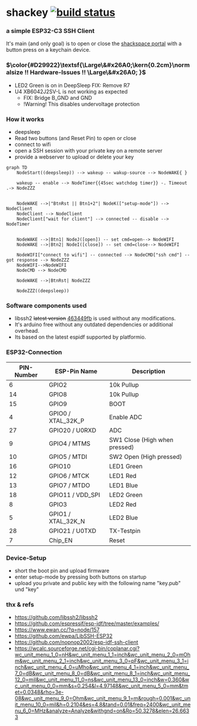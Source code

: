 # shackey [![build status](https://github.com/samularity/shackey/actions/workflows/build.yml/badge.svg)](https://github.com/samularity/shackey/actions/workflows/build.yml)

### a simple ESP32-C3 SSH Client  

It's main (and only goal) is to open or close the [shackspace portal](https://github.com/shackspace/portal300) with a button press on a keychain device. 

### $\color{#D29922}\textsf{\Large\&#x26A0;\kern{0.2cm}\normalsize  !! Hardware-Issues !! \Large\&#x26A0; }$ 

- LED2 Green is on in DeepSleep FIX: Remove R7
- U4 XB6042J2SV-L is not working as expected
    - FIX: Bridge B_GND and GND
    - !Warning! This disables undervoltage protection

### How it works

- deepsleep
- Read two buttons (and Reset Pin) to open or close
- connect to wifi
- open a SSH session with your private key on a remote server
- provide a webserver to upload or delete your key

```mermaid
graph TD
    NodeStart((deepsleep)) --> wakeup -- wakup-source --> NodeWAKE{ } 

    wakeup -- enable --> NodeTimer{{45sec watchdog timer}} -. Timeout .-> NodeZZZ


    NodeWAKE -->|"BtnRst || Btn1+2"| NodeK(["setup-mode"]) -->  NodeClient
    NodeClient --> NodeClient
    NodeClient["wait for client"] --> connected -- disable --> NodeTimer


    NodeWAKE -->|Btn1| NodeJ([open]) -- set cmd=open--> NodeWIFI
    NodeWAKE -->|Btn2| NodeI([close]) -- set cmd=close--> NodeWIFI

    NodeWIFI["connect to wifi"] -- connected --> NodeCMD["ssh cmd"] -- got response --> NodeZZZ
    NodeWIFI-->NodeWIFI
    NodeCMD --> NodeCMD

    NodeWAKE -->|BtnRst| NodeZZZ  

    NodeZZZ((deepsleep))
```


### Software components used
- libssh2 ~~latest version~~ [463449fb](https://github.com/libssh2/libssh2/tree/463449fb9ee7dbe5fbe71a28494579a9a6890d6d) is used without any modifications.  
- It's arduino free without any outdated dependencies or additional overhead.  
- Its based on the latest espidf supported by platformio.

### ESP32-Connection

| PIN-Number | ESP-Pin Name | Description  |
|----|----------------------|--------------|
|  6 | GPIO2                | 10k Pullup   |
| 14 | GPIO8                | 10k Pullup   |
| 15 | GPIO9                | BOOT         |
|  4 | GPIO0 / XTAL_32K_P   | Enable ADC   |
| 27 | GPIO20 / U0RXD       | ADC          |
|  9 | GPIO4 / MTMS         | SW1 Close (High when pressed) |
| 10 | GPIO5 / MTDI         | SW2 Open (High pressed) |
| 16 | GPIO10               | LED1 Green   |
| 12 | GPIO6 / MTCK         | LED1 Red     |
| 13 | GPIO7 / MTDO         | LED1 Blue    |
| 18 | GPIO11 / VDD_SPI     | LED2 Green   |
|  8 | GPIO3                | LED2 Red     |
|  5 | GPIO1 / XTAL_32K_N   | LED2 Blue    |
| 28 | GPIO21 / U0TXD       | TX-Testpin   |
|  7 | Chip_EN              | Reset        |

### Device-Setup

- short the boot pin and upload firmware
- enter setup-mode by pressing both buttons on startup
- upload you private and public key with the following name
  "key.pub" und "key"


### thx & refs

- https://github.com/libssh2/libssh2
- https://github.com/espressif/esp-idf/tree/master/examples/
- https://www.ewan.cc/?q=node/157
- https://github.com/ewpa/LibSSH-ESP32
- https://github.com/nopnop2002/esp-idf-ssh-client
- https://wcalc.sourceforge.net/cgi-bin/coplanar.cgi?wc_unit_menu_1_0=nH&wc_unit_menu_1_1=inch&wc_unit_menu_2_0=mOhm&wc_unit_menu_2_1=inch&wc_unit_menu_3_0=pF&wc_unit_menu_3_1=inch&wc_unit_menu_4_0=uMho&wc_unit_menu_4_1=inch&wc_unit_menu_7_0=dB&wc_unit_menu_8_0=dB&wc_unit_menu_8_1=inch&wc_unit_menu_12_0=mil&wc_unit_menu_11_0=ns&wc_unit_menu_13_0=inch&w=0.360&wc_unit_menu_0_0=mm&s=0.254&l=4.97148&wc_unit_menu_5_0=mm&tmet=0.0348&rho=3e-08&wc_unit_menu_9_0=Ohm&wc_unit_menu_9_1=m&rough=0.001&wc_unit_menu_10_0=mil&h=0.2104&es=4.8&tand=0.01&freq=2400&wc_unit_menu_6_0=MHz&analyze=Analyze&withgnd=on&Ro=50.3278&elen=26.6633

